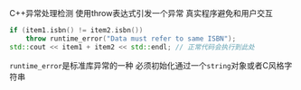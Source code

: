 C++异常处理检测 使用throw表达式引发一个异常
真实程序避免和用户交互
```cpp
if (item1.isbn() != item2.isbn())
    throw runtime_error("Data must refer to same ISBN");
std::cout << item1 + item2 << std::endl; // 正常代码会执行到此处
```
`runtime_error`是标准库异常的一种 必须初始化通过一个`string`对象或者C风格字符串
